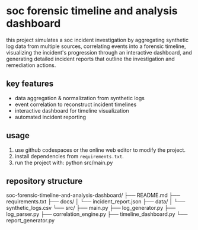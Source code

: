 # soc forensic timeline and analysis dashboard

this project simulates a soc incident investigation by aggregating synthetic log data from multiple sources, correlating events into a forensic timeline, visualizing the incident's progression through an interactive dashboard, and generating detailed incident reports that outline the investigation and remediation actions.

## key features
- data aggregation & normalization from synthetic logs
- event correlation to reconstruct incident timelines
- interactive dashboard for timeline visualization
- automated incident reporting

## usage
1. use github codespaces or the online web editor to modify the project.
2. install dependencies from `requirements.txt`.
3. run the project with:
python src/main.py

## repository structure
soc-forensic-timeline-and-analysis-dashboard/
├── README.md
├── requirements.txt
├── docs/
│   └── incident_report.json
├── data/
│   └── synthetic_logs.csv
└── src/
    ├── main.py
    ├── log_generator.py
    ├── log_parser.py
    ├── correlation_engine.py
    ├── timeline_dashboard.py
    └── report_generator.py

